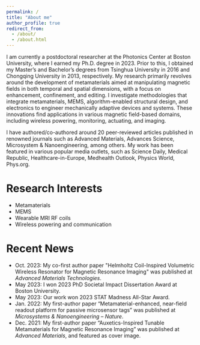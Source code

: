 ```yaml
---
permalink: /
title: "About me"
author_profile: true
redirect_from: 
  - /about/
  - /about.html
---
```

I am currently a postdoctoral researcher at the Photonics Center at Boston University, where I earned my Ph.D. degree in 2023. Prior to this, I obtained my Master’s and Bachelor’s degrees from Tsinghua University in 2016 and Chongqing University in 2013, respectively. My research primarily revolves around the development of metamaterials aimed at manipulating magnetic fields in both temporal and spatial dimensions, with a focus on enhancement, confinement, and editing. I investigate methodologies that integrate metamaterials, MEMS, algorithm-enabled structural design, and electronics to engineer mechanically adaptive devices and systems. These innovations find applications in various magnetic field-based domains, including wireless powering, monitoring, actuating, and imaging.

I have authored/co-authored around 20 peer-reviewed articles published in renowned journals such as Advanced Materials, Advances Science, Microsystem & Nanoengineering, among others. My work has been featured in various popular media outlets, such as Science Daily, Medical Republic, Healthcare-in-Europe, Medhealth Outlook, Physics World, Phys.org. 

Research Interests
======
* Metamaterials
* MEMS
* Wearable MRI RF coils
* Wireless powering and communication

Recent News
======
* Oct. 2023: My co-first author paper "Helmholtz Coil-Inspired Volumetric Wireless Resonator for Magnetic Resonance Imaging" was published at _Advanced Materials Technologies_.
* May 2023: I won 2023 PhD Societal Impact Dissertation Award at Boston University.
* May 2023: Our work won 2023 STAT Madness All-Star Award.
* Jan. 2022: My first-author paper “Metamaterial-enhanced, near-field readout platform for passive microsensor tags” was published at _Microsystems & Nanoengineering – Nature_.
* Dec. 2021: My first-author paper “Auxetics-Inspired Tunable Metamaterials for Magnetic Resonance Imaging” was published at _Advanced Materials_, and featured as cover image.
